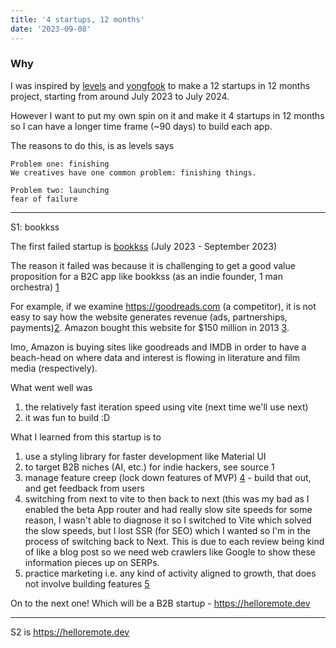 ```yaml
---
title: '4 startups, 12 months'
date: '2023-09-08'
---
```


### Why

I was inspired by [levels](https://levels.io/12-startups-12-months) and [yongfook](https://blog.yongfook.com/12-startups-in-12-months.html) to make a 12 startups in 12 months project, starting from around July 2023 to July 2024.

However I want to put my own spin on it and make it 4 startups in 12 months so I can have a longer time frame (~90 days) to build each app.

The reasons to do this, is as levels says

```
Problem one: finishing
We creatives have one common problem: finishing things.
```

```
Problem two: launching
fear of failure
```

---

S1: bookkss

The first failed startup is [bookkss](https://bookkss.com) (July 2023 - September 2023)

The reason it failed was because it is challenging to get a good value proposition for a B2C app like bookkss (as an indie founder, 1 man orchestra) [1](https://twitter.com/levelsio/status/1451455052623745033) 

For example, if we examine https://goodreads.com (a competitor), it is not easy to say how the website generates revenue (ads, partnerships, payments)[2](https://www.thepassivevoice.com/how-does-goodreads-make-money/). Amazon bought this website for $150 million in 2013 [3](https://www.washingtonpost.com/technology/2023/07/01/amazon-goodreads-elizabeth-gilbert/).

Imo, Amazon is buying sites like goodreads and IMDB in order to have a beach-head on where data and interest is flowing in literature and film media (respectively).

What went well was
1. the relatively fast iteration speed using vite (next time we'll use next)
2. it was fun to build :D

What I learned from this startup is to 
1. use a styling library for faster development like Material UI
2. to target B2B niches (AI, etc.) for indie hackers, see source 1
3. manage feature creep (lock down features of MVP) [4](https://fastercapital.com/content/Lean-Startup--Feature-Creep.html#Key-Takeaways-on-Lean-Startups-and-Feature-Creep) - build that out, and get feedback from users
4. switching from next to vite to then back to next (this was my bad as I enabled the beta App router and had really slow site speeds for some reason, I wasn't able to diagnose it so I switched to Vite which solved the slow speeds, but I lost SSR (for SEO) which I wanted so I'm in the process of switching back to Next. This is due to each review being kind of like a blog post so we need web crawlers like Google to show these information pieces up on SERPs. 
5. practice marketing i.e. any kind of activity aligned to growth, that does not involve building features [5](https://www.bannerbear.com/blog/one-year-of-marketing-a-saas-from-10k-to-20k-mrr/)


On to the next one! Which will be a B2B startup - https://helloremote.dev

---

S2 is https://helloremote.dev

